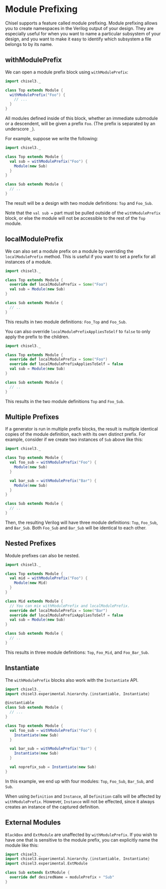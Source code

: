 # Module Prefixing

Chisel supports a feature called module prefixing.
Module prefixing allows you to create namespaces in the Verilog output of your design.
They are especially useful for when you want to name a particular subsystem of your design,
and you want to make it easy to identify which subsystem a file belongs to by its name.

## withModulePrefix

We can open a module prefix block using `withModulePrefix`:

```scala mdoc:silent
import chisel3._

class Top extends Module {
  withModulePrefix("Foo") {
    // ...
  }
}
```

All modules defined inside of this block, whether an immediate submodule or a descendent, will be given a prefix `Foo`.
(The prefix is separated by an underscore `_`).

For example, suppose we write the following:

```scala mdoc:silent:reset
import chisel3._

class Top extends Module {
  val sub = withModulePrefix("Foo") {
    Module(new Sub)
  }
}

class Sub extends Module {
  // ..
}
```

The result will be a design with two module definitions: `Top` and `Foo_Sub`.

Note that the `val sub =` part must be pulled outside of the `withModulePrefix` block,
or else the module will not be accessible to the rest of the `Top` module.

## localModulePrefix

We can also set a module prefix on a module by overriding the `localModulePrefix` method.
This is useful if you want to set a prefix for all instances of a module.

```scala mdoc:silent:reset
import chisel3._

class Top extends Module {
  override def localModulePrefix = Some("Foo")
  val sub = Module(new Sub)
}

class Sub extends Module {
  // ..
}
```

This results in two module definitions: `Foo_Top` and `Foo_Sub`.

You can also override `localModulePrefixAppliesToSelf` to `false` to only apply the prefix to the children.

```scala mdoc:silent:reset
import chisel3._

class Top extends Module {
  override def localModulePrefix = Some("Foo")
  override def localModulePrefixAppliesToSelf = false
  val sub = Module(new Sub)
}

class Sub extends Module {
  // ..
}
```

This results in the two module definitions `Top` and `Foo_Sub`.

## Multiple Prefixes

If a generator is run in multiple prefix blocks, the result is multiple identical copies of the module definition,
each with its own distinct prefix.
For example, consider if we create two instances of `Sub` above like this:

```scala mdoc:silent:reset
import chisel3._

class Top extends Module {
  val foo_sub = withModulePrefix("Foo") {
    Module(new Sub)
  }

  val bar_sub = withModulePrefix("Bar") {
    Module(new Sub)
  }
}

class Sub extends Module {
  // ..
}
```

Then, the resulting Verilog will have three module definitions: `Top`, `Foo_Sub`, and `Bar_Sub`.
Both `Foo_Sub` and `Bar_Sub` will be identical to each other.

## Nested Prefixes

Module prefixes can also be nested.

```scala mdoc:silent:reset
import chisel3._

class Top extends Module {
  val mid = withModulePrefix("Foo") {
    Module(new Mid)
  }
}

class Mid extends Module {
  // You can mix withModulePrefix and localModulePrefix.
  override def localModulePrefix = Some("Bar")
  override def localModulePrefixAppliesToSelf = false
  val sub = Module(new Sub)
}

class Sub extends Module {
  // ..
}
```

This results in three module definitions: `Top`, `Foo_Mid`, and `Foo_Bar_Sub`.

## Instantiate

The `withModulePrefix` blocks also work with the `Instantiate` API.

```scala mdoc:silent:reset
import chisel3._
import chisel3.experimental.hierarchy.{instantiable, Instantiate}

@instantiable
class Sub extends Module {
  // ...
}

class Top extends Module {
  val foo_sub = withModulePrefix("Foo") {
    Instantiate(new Sub)
  }

  val bar_sub = withModulePrefix("Bar") {
    Instantiate(new Sub)
  }

  val noprefix_sub = Instantiate(new Sub)
}
```

In this example, we end up with four modules: `Top`, `Foo_Sub`, `Bar_Sub`, and `Sub`.

When using `Definition` and `Instance`, all `Definition` calls will be affected by `withModulePrefix`.
However, `Instance` will not be effected, since it always creates an instance of the captured definition.

## External Modules

`BlackBox` and `ExtModule` are unaffected by `withModulePrefix`.
If you wish to have one that is sensitive to the module prefix,
you can explicitly name the module like this:

```scala mdoc:silent:reset
import chisel3._
import chisel3.experimental.hierarchy.{instantiable, Instantiate}
import chisel3.experimental.ExtModule

class Sub extends ExtModule {
  override def desiredName = modulePrefix + "Sub"
}
```
